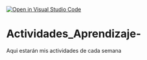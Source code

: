 [![Open in Visual Studio Code](https://classroom.github.com/assets/open-in-vscode-c66648af7eb3fe8bc4f294546bfd86ef473780cde1dea487d3c4ff354943c9ae.svg)](https://classroom.github.com/online_ide?assignment_repo_id=8478775&assignment_repo_type=AssignmentRepo)
# Actividades_Aprendizaje-
Aqui estarán mis actividades de cada semana
